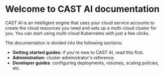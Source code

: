 # Welcome to CAST AI documentation

CAST AI is an intelligent engine that uses your cloud service accounts to create the cloud resources you need and sets
up a multi-cloud cluster for you. You can start using multi-cloud Kubernetes with just a few clicks.

The documentation is divided into the following sections:

* **Getting started guides**: if you're new to CAST AI, read this first.
* **Administration**: cluster administrator's reference.
* **Developer guides**: configuring deployments, volumes, scaling policies, etc.